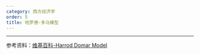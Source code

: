 ```yaml
---
category: 西方经济学
order: 5
title: 哈罗德-多马模型
---
```


---
参考资料：[维基百科-Harrod Domar Model](https://en.wikipedia.org/wiki/Harrod%E2%80%93Domar_model)